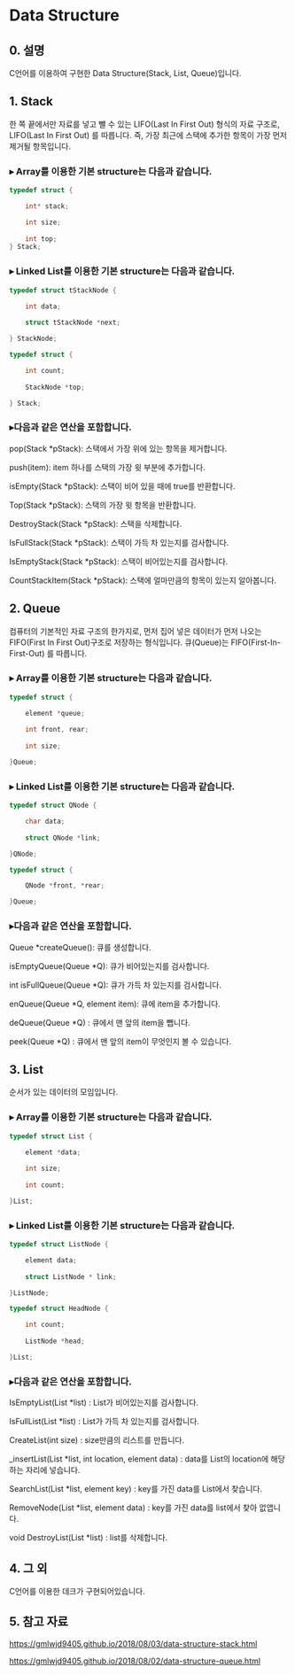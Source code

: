 # Data Structure

## 0. 설명
C언어를 이용하여 구현한 Data Structure(Stack, List, Queue)입니다.




## 1. Stack
한 쪽 끝에서만 자료를 넣고 뺄 수 있는 LIFO(Last In First Out) 형식의 자료 구조로, LIFO(Last In First Out) 를 따릅니다. 즉, 가장 최근에 스택에 추가한 항목이 가장 먼저 제거될 항목입니다. 


### ▸ Array를 이용한 기본 structure는 다음과 같습니다.
```c
typedef struct {

	int* stack;

	int size;
	
	int top;
} Stack;
```


### ▸ Linked List를 이용한 기본 structure는 다음과 같습니다.
```c
typedef struct tStackNode { 

	int data; 
	
	struct tStackNode *next; 

} StackNode;
```
```c
typedef struct { 

	int count; 
	
	StackNode *top; 

} Stack;
```


### ▸다음과 같은 연산을 포함합니다.
pop(Stack *pStack): 스택에서 가장 위에 있는 항목을 제거합니다.

push(item): item 하나를 스택의 가장 윗 부분에 추가합니다.

isEmpty(Stack *pStack): 스택이 비어 있을 때에 true를 반환합니다.

Top(Stack *pStack): 스택의 가장 윗 항목을 반환합니다.

DestroyStack(Stack *pStack): 스택을 삭제합니다.

IsFullStack(Stack *pStack): 스택이 가득 차 있는지를 검사합니다.

IsEmptyStack(Stack *pStack): 스택이 비어있는지를 검사합니다.

CountStackItem(Stack *pStack): 스택에 얼마만큼의 항목이 있는지 알아봅니다.






## 2. Queue
컴퓨터의 기본적인 자료 구조의 한가지로, 먼저 집어 넣은 데이터가 먼저 나오는 FIFO(First In First Out)구조로 저장하는 형식입니다. 큐(Queue)는 FIFO(First-In-First-Out) 를 따릅니다.


### ▸ Array를 이용한 기본 structure는 다음과 같습니다.
```c
typedef struct {

	element *queue;
	
	int front, rear;
	
	int size;

}Queue;
```


### ▸ Linked List를 이용한 기본 structure는 다음과 같습니다.
```c
typedef struct QNode {

	char data;
	
	struct QNode *link;

}QNode;
```
```c
typedef struct {

	QNode *front, *rear;

}Queue;
```


### ▸다음과 같은 연산을 포함합니다.
Queue *createQueue(): 큐를 생성합니다.

isEmptyQueue(Queue *Q): 큐가 비어있는지를 검사합니다.

int isFullQueue(Queue *Q): 큐가 가득 차 있는지를 검사합니다.

enQueue(Queue *Q, element item): 큐에 item을 추가합니다.

deQueue(Queue *Q) : 큐에서 맨 앞의 item을 뺍니다.

peek(Queue *Q) : 큐에서 맨 앞의 item이 무엇인지 볼 수 있습니다.






## 3. List
순서가 있는 데이터의 모임입니다.


### ▸ Array를 이용한 기본 structure는 다음과 같습니다.
```c
typedef struct List {

	element *data;
	
	int size;
	
	int count;

}List;
```

### ▸ Linked List를 이용한 기본 structure는 다음과 같습니다.
```c
typedef struct ListNode {

	element data;
	
	struct ListNode * link;

}ListNode;
```
```c
typedef struct HeadNode {

	int count;
	
	ListNode *head;

}List;
```


### ▸다음과 같은 연산을 포함합니다.
IsEmptyList(List *list) : List가 비어있는지를 검사합니다.

IsFullList(List *list) : List가 가득 차 있는지를 검사합니다.

CreateList(int size) : size만큼의 리스트를 만듭니다.

_insertList(List *list, int location, element data) : data를 List의 location에 해당하는 자리에 넣습니다.

SearchList(List *list, element key) : key를 가진 data를 List에서 찾습니다.

RemoveNode(List *list, element data) : key를 가진 data를 list에서 찾아 없앱니다.

void DestroyList(List *list) : list를 삭제합니다.






## 4. 그 외
C언어를 이용한 데크가 구현되어있습니다.






## 5. 참고 자료
https://gmlwjd9405.github.io/2018/08/03/data-structure-stack.html

https://gmlwjd9405.github.io/2018/08/02/data-structure-queue.html
